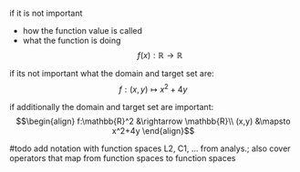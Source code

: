 

if it is not important
- how the function value is called
- what the function is doing
$$f(x): \mathbb{R}\rightarrow \mathbb{R}$$

if its not important what the domain and target set are:
$$f:(x,y) \mapsto x^2+4y$$

if additionally the domain and target set are important:
$$\begin{align}
f:\mathbb{R}^2 &\rightarrow \mathbb{R}\\
(x,y) &\mapsto x^2+4y
\end{align}$$


#todo add notation with function spaces L2, C1, ... from analys.; also cover operators that map from function spaces to function spaces

